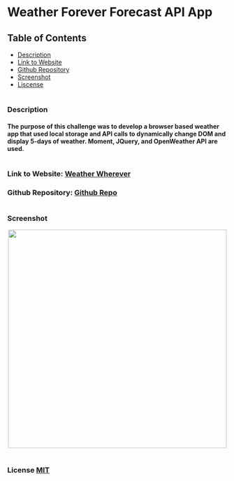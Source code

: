 # Weather Forever Forecast API App

## Table of Contents
- [Description](#description)
- [Link to Website](#website-link)
- [Github Repository](#github-repo)
- [Screenshot](#screenshot)
- [Liscense](#license)


#
#
### Description
#### The purpose of this challenge was to develop a browser based weather app that used local storage and API calls to dynamically change DOM and display 5-days of weather. Moment, JQuery, and OpenWeather API are used.


#
<a id="website-link"></a>

### Link to Website: [Weather Wherever](https://yogibruce.github.io/weatherWherever/)

<a id="github-repo"></a>

### Github Repository: [Github Repo](https://github.com/YogiBruce/weatherWherever)

#
### Screenshot
<div align="center">
<img src="" width ="500px"/>
</div>

<a id="license"></a>

#
### License [MIT](http://choosealicense.com/licenses/mit/)